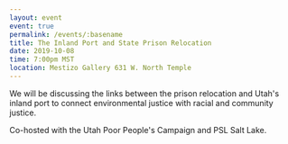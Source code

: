 ```yaml
---
layout: event
event: true
permalink: /events/:basename
title: The Inland Port and State Prison Relocation
date: 2019-10-08
time: 7:00pm MST
location: Mestizo Gallery 631 W. North Temple
---
```


We will be discussing the links between the prison relocation and Utah's inland port to connect environmental justice with racial and community justice. 

Co-hosted with the Utah Poor People's Campaign and PSL Salt Lake.
